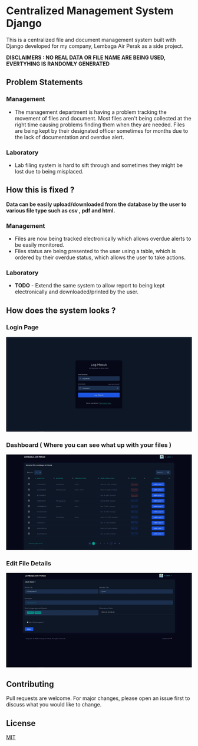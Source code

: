 # Centralized Management System Django

This is a centralized file and document management system built with Django developed for my company, Lembaga Air Perak as a side project.

**DISCLAIMERS : NO REAL DATA OR FILE NAME ARE BEING USED, EVERTYHING IS RANDOMLY GENERATED**

## Problem Statements
### Management
- The management department is having a problem tracking the movement of files and document. Most files aren't being collected at the right time causing problems finding them when they are needed. Files are being kept by their designated officer sometimes for months due to the lack of documentation and overdue alert.

### Laboratory
- Lab filing system is hard to sift through and sometimes they might be lost due to being misplaced.

## How this is fixed ?
**Data can be easily upload/downloaded from the database by the user to various file type such as csv , pdf and html.**
### Management
- Files are now being tracked electronically which allows overdue alerts to be easily monitored.
- Files status are being presented to the user using a table, which is ordered by their overdue status, which allows the user to take actions.

### Laboratory
- **TODO** - Extend the same system to allow report to being kept electronically and downloaded/printed by the user.

## How does the system looks ?
### Login Page
![alt text](https://github.com/faizalazman/Centralised-Management-System-Django/blob/master/screenshots/login.jpg)
### Dashboard ( Where you can see what up with your files )
![alt text](https://github.com/faizalazman/Centralised-Management-System-Django/blob/master/screenshots/Dashboard.jpg)
### Edit File Details
![alt text](https://github.com/faizalazman/Centralised-Management-System-Django/blob/master/screenshots/edit.jpg)


## Contributing
Pull requests are welcome. For major changes, please open an issue first to discuss what you would like to change.


## License
[MIT](https://choosealicense.com/licenses/mit/)
